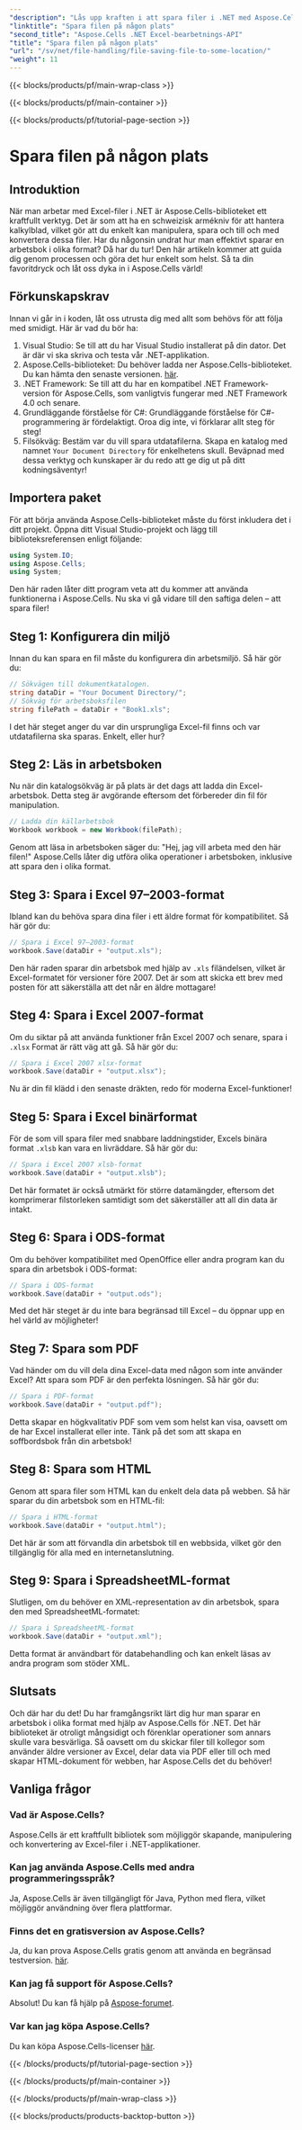 ```yaml
---
"description": "Lås upp kraften i att spara filer i .NET med Aspose.Cells. Lär dig att spara Excel-filer i flera format utan ansträngning."
"linktitle": "Spara filen på någon plats"
"second_title": "Aspose.Cells .NET Excel-bearbetnings-API"
"title": "Spara filen på någon plats"
"url": "/sv/net/file-handling/file-saving-file-to-some-location/"
"weight": 11
---
```


{{< blocks/products/pf/main-wrap-class >}}

{{< blocks/products/pf/main-container >}}

{{< blocks/products/pf/tutorial-page-section >}}

# Spara filen på någon plats

## Introduktion
När man arbetar med Excel-filer i .NET är Aspose.Cells-biblioteket ett kraftfullt verktyg. Det är som att ha en schweizisk armékniv för att hantera kalkylblad, vilket gör att du enkelt kan manipulera, spara och till och med konvertera dessa filer. Har du någonsin undrat hur man effektivt sparar en arbetsbok i olika format? Då har du tur! Den här artikeln kommer att guida dig genom processen och göra det hur enkelt som helst. Så ta din favoritdryck och låt oss dyka in i Aspose.Cells värld!
## Förkunskapskrav
Innan vi går in i koden, låt oss utrusta dig med allt som behövs för att följa med smidigt. Här är vad du bör ha:
1. Visual Studio: Se till att du har Visual Studio installerat på din dator. Det är där vi ska skriva och testa vår .NET-applikation.
2. Aspose.Cells-biblioteket: Du behöver ladda ner Aspose.Cells-biblioteket. Du kan hämta den senaste versionen. [här](https://releases.aspose.com/cells/net/).
3. .NET Framework: Se till att du har en kompatibel .NET Framework-version för Aspose.Cells, som vanligtvis fungerar med .NET Framework 4.0 och senare.
4. Grundläggande förståelse för C#: Grundläggande förståelse för C#-programmering är fördelaktigt. Oroa dig inte, vi förklarar allt steg för steg!
5. Filsökväg: Bestäm var du vill spara utdatafilerna. Skapa en katalog med namnet `Your Document Directory` för enkelhetens skull.
Beväpnad med dessa verktyg och kunskaper är du redo att ge dig ut på ditt kodningsäventyr!
## Importera paket
För att börja använda Aspose.Cells-biblioteket måste du först inkludera det i ditt projekt. Öppna ditt Visual Studio-projekt och lägg till biblioteksreferensen enligt följande:
```csharp
using System.IO;
using Aspose.Cells;
using System;
```
Den här raden låter ditt program veta att du kommer att använda funktionerna i Aspose.Cells. Nu ska vi gå vidare till den saftiga delen – att spara filer!
## Steg 1: Konfigurera din miljö
Innan du kan spara en fil måste du konfigurera din arbetsmiljö. Så här gör du:
```csharp
// Sökvägen till dokumentkatalogen.
string dataDir = "Your Document Directory/";
// Sökväg för arbetsboksfilen
string filePath = dataDir + "Book1.xls";
```
I det här steget anger du var din ursprungliga Excel-fil finns och var utdatafilerna ska sparas. Enkelt, eller hur?
## Steg 2: Läs in arbetsboken
Nu när din katalogsökväg är på plats är det dags att ladda din Excel-arbetsbok. Detta steg är avgörande eftersom det förbereder din fil för manipulation.
```csharp
// Ladda din källarbetsbok
Workbook workbook = new Workbook(filePath);
```
Genom att läsa in arbetsboken säger du: "Hej, jag vill arbeta med den här filen!" Aspose.Cells låter dig utföra olika operationer i arbetsboken, inklusive att spara den i olika format.
## Steg 3: Spara i Excel 97–2003-format
Ibland kan du behöva spara dina filer i ett äldre format för kompatibilitet. Så här gör du:
```csharp
// Spara i Excel 97–2003-format
workbook.Save(dataDir + "output.xls");
```
Den här raden sparar din arbetsbok med hjälp av `.xls` filändelsen, vilket är Excel-formatet för versioner före 2007. Det är som att skicka ett brev med posten för att säkerställa att det når en äldre mottagare!
## Steg 4: Spara i Excel 2007-format
Om du siktar på att använda funktioner från Excel 2007 och senare, spara i `.xlsx` Format är rätt väg att gå. Så här gör du:
```csharp
// Spara i Excel 2007 xlsx-format
workbook.Save(dataDir + "output.xlsx");
```
Nu är din fil klädd i den senaste dräkten, redo för moderna Excel-funktioner! 
## Steg 5: Spara i Excel binärformat
För de som vill spara filer med snabbare laddningstider, Excels binära format `.xlsb` kan vara en livräddare. Så här gör du:
```csharp
// Spara i Excel 2007 xlsb-format
workbook.Save(dataDir + "output.xlsb");
```
Det här formatet är också utmärkt för större datamängder, eftersom det komprimerar filstorleken samtidigt som det säkerställer att all din data är intakt. 
## Steg 6: Spara i ODS-format
Om du behöver kompatibilitet med OpenOffice eller andra program kan du spara din arbetsbok i ODS-format:
```csharp
// Spara i ODS-format
workbook.Save(dataDir + "output.ods");
```
Med det här steget är du inte bara begränsad till Excel – du öppnar upp en hel värld av möjligheter!
## Steg 7: Spara som PDF
Vad händer om du vill dela dina Excel-data med någon som inte använder Excel? Att spara som PDF är den perfekta lösningen. Så här gör du:
```csharp
// Spara i PDF-format
workbook.Save(dataDir + "output.pdf");
```
Detta skapar en högkvalitativ PDF som vem som helst kan visa, oavsett om de har Excel installerat eller inte. Tänk på det som att skapa en soffbordsbok från din arbetsbok!
## Steg 8: Spara som HTML
Genom att spara filer som HTML kan du enkelt dela data på webben. Så här sparar du din arbetsbok som en HTML-fil:
```csharp
// Spara i HTML-format
workbook.Save(dataDir + "output.html");
```
Det här är som att förvandla din arbetsbok till en webbsida, vilket gör den tillgänglig för alla med en internetanslutning.
## Steg 9: Spara i SpreadsheetML-format
Slutligen, om du behöver en XML-representation av din arbetsbok, spara den med SpreadsheetML-formatet:
```csharp
// Spara i SpreadsheetML-format
workbook.Save(dataDir + "output.xml");
```
Detta format är användbart för databehandling och kan enkelt läsas av andra program som stöder XML.
## Slutsats
Och där har du det! Du har framgångsrikt lärt dig hur man sparar en arbetsbok i olika format med hjälp av Aspose.Cells för .NET. Det här biblioteket är otroligt mångsidigt och förenklar operationer som annars skulle vara besvärliga. Så oavsett om du skickar filer till kollegor som använder äldre versioner av Excel, delar data via PDF eller till och med skapar HTML-dokument för webben, har Aspose.Cells det du behöver!
## Vanliga frågor
### Vad är Aspose.Cells?
Aspose.Cells är ett kraftfullt bibliotek som möjliggör skapande, manipulering och konvertering av Excel-filer i .NET-applikationer.
### Kan jag använda Aspose.Cells med andra programmeringsspråk?
Ja, Aspose.Cells är även tillgängligt för Java, Python med flera, vilket möjliggör användning över flera plattformar.
### Finns det en gratisversion av Aspose.Cells?
Ja, du kan prova Aspose.Cells gratis genom att använda en begränsad testversion. [här](https://releases.aspose.com/).
### Kan jag få support för Aspose.Cells?
Absolut! Du kan få hjälp på [Aspose-forumet](https://forum.aspose.com/c/cells/9).
### Var kan jag köpa Aspose.Cells?
Du kan köpa Aspose.Cells-licenser [här](https://purchase.aspose.com/buy).


{{< /blocks/products/pf/tutorial-page-section >}}

{{< /blocks/products/pf/main-container >}}

{{< /blocks/products/pf/main-wrap-class >}}

{{< blocks/products/products-backtop-button >}}
